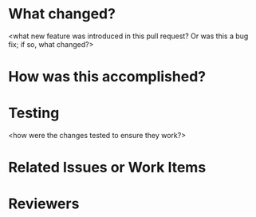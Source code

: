 # What changed?
<what new feature was introduced in this pull request? Or was this a bug fix; if so, what changed?>

# How was this accomplished?
<explain how you implemented your changes or fixed the bug>

# Testing
<how were the changes tested to ensure they work?>

# Related Issues or Work Items
<link any related issues or work items>

# Reviewers
